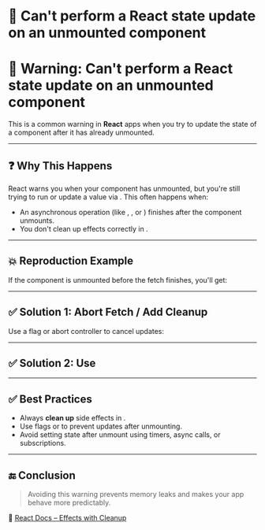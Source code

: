 # 🐞 Can't perform a React state update on an unmounted component

# 🐛 Warning: Can't perform a React state update on an unmounted component

This is a common warning in **React** apps when you try to update the state of a component after it has already unmounted.

---

## ❓ Why This Happens

React warns you when your component has unmounted, but you're still trying to run  or update a value via . This often happens when:

- An asynchronous operation (like , , or ) finishes after the component unmounts.
- You don't clean up effects correctly in .

---

## 💥 Reproduction Example



If the component is unmounted before the fetch finishes, you'll get:



---

## ✅ Solution 1: Abort Fetch / Add Cleanup

Use a flag or abort controller to cancel updates:



---

## ✅ Solution 2: Use 



---

## ✅ Best Practices

- Always **clean up** side effects in .
- Use flags or  to prevent updates after unmounting.
- Avoid setting state after unmount using timers, async calls, or subscriptions.

---

## 🔚 Conclusion

> Avoiding this warning prevents memory leaks and makes your app behave more predictably.

📘 [React Docs – Effects with Cleanup](https://reactjs.org/docs/hooks-effect.html#example-using-hooks)


